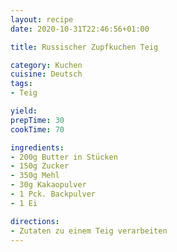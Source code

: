 ```yaml
---
layout: recipe
date: 2020-10-31T22:46:56+01:00

title: Russischer Zupfkuchen Teig

category: Kuchen
cuisine: Deutsch
tags:
- Teig

yield:
prepTime: 30
cookTime: 70

ingredients:
- 200g Butter in Stücken
- 150g Zucker
- 350g Mehl
- 30g Kakaopulver
- 1 Pck. Backpulver
- 1 Ei

directions:
- Zutaten zu einem Teig verarbeiten
---
```

